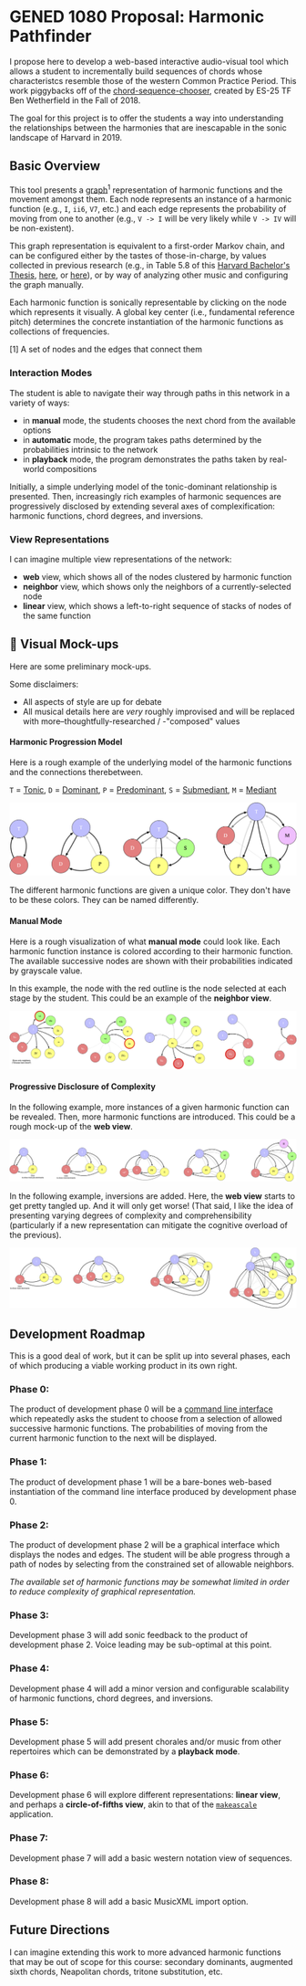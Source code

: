# GENED 1080 Proposal: Harmonic Pathfinder

I propose here to develop a web-based interactive audio-visual tool which allows a student to incrementally build sequences of chords whose characteristcs resemble those of the western Common Practice Period. This work piggybacks off of the [chord-sequence-chooser](https://github.com/bwetherfield), created by ES-25 TF Ben Wetherfield in the Fall of 2018.

The goal for this project is to offer the students a way into understanding the relationships between the harmonies that are inescapable in the sonic landscape of Harvard in 2019.

## Basic Overview

This tool presents a [graph](https://en.wikipedia.org/wiki/Graph_theory)<sup>1</sup> representation of harmonic functions and the movement amongst them. Each node represents an instance of a harmonic function (e.g., `I`, `ii6`, `V7`, etc.) and each edge represents the probability of moving from one to another (e.g., `V -> I` will be very likely while `V -> IV` will be non-existent).

This graph representation is equivalent to a first-order Markov chain, and can be configured either by the tastes of those-in-charge, by values collected in previous research (e.g., in Table 5.8 of this [Harvard Bachelor's Thesis](http://www.people.fas.harvard.edu/~msantill/Mauricio_Santillana/Teaching_files/Michaela_Tracy_thesis_Final.pdf), [here](https://core.ac.uk/download/pdf/10596809.pdf), or [here](http://kern.ccarh.org/cgi-bin/ksbrowse?l=/users/craig/classical/bach/bhchorale)), or by way of analyzing other music and configuring the graph manually.

Each harmonic function is sonically representable by clicking on the node which represents it visually. A global key center (i.e., fundamental reference pitch) determines the concrete instantiation of the harmonic functions as collections of frequencies.

[1] A set of nodes and the edges that connect them

### Interaction Modes

The student is able to navigate their way through paths in this network in a variety of ways: 

- in **manual** mode, the students chooses the next chord from the available options
- in **automatic** mode, the program takes paths determined by the probabilities intrinsic to the network
- in **playback** mode, the program demonstrates the paths taken by real-world compositions

Initially, a simple underlying model of the tonic-dominant relationship is presented. Then, increasingly rich examples of harmonic sequences are progressively disclosed by extending several axes of complexification: harmonic functions, chord degrees, and inversions.

### View Representations

I can imagine multiple view representations of the network:

- **web** view, which shows all of the nodes clustered by harmonic function
- **neighbor** view, which shows only the neighbors of a currently-selected node
- **linear** view, which shows a left-to-right sequence of stacks of nodes of the same function

## 🚧 Visual Mock-ups

Here are some preliminary mock-ups.

Some disclaimers: 

- All aspects of style are up for debate
- All musical details here are _very_ roughly improvised and will be replaced with more–thoughtfully-researched / -"composed" values

#### Harmonic Progression Model

Here is a rough example of the underlying model of the harmonic functions and the connections therebetween. 

`T` = [Tonic](https://en.wikipedia.org/wiki/Tonic_(music)), `D` = [Dominant](https://en.wikipedia.org/wiki/Dominant_(music)), `P` = [Predominant](https://en.wikipedia.org/wiki/Predominant_chord), `S` = [Submediant](https://en.wikipedia.org/wiki/Submediant), `M` = [Mediant](https://en.wikipedia.org/wiki/Mediant)

![Increasing Function Complexity](img/increasing_function_complexity.png)

The different harmonic functions are given a unique color. They don't have to be these colors. They can be named differently.

#### Manual Mode

Here is a rough visualization of what **manual mode** could look like. Each harmonic function instance is colored according to their harmonic function. The available successive nodes are shown with their probabilities indicated by grayscale value. 

In this example, the node with the red outline is the node selected at each stage by the student. This could be an example of the **neighbor view**.

![Manual mode](img/manual_mode.png)

#### Progressive Disclosure of Complexity

In the following example, more instances of a given harmonic function can be revealed. Then, more harmonic functions are introduced. This could be a rough mock-up of the **web view**.

![Increasing Function Instance Complexity](img/increasing_function_instance_complexity.png)

In the following example, inversions are added. Here, the **web view** starts to get pretty tangled up. And it will only get worse! (That said, I like the idea of presenting varying degrees of complexity and comprehensibility (particularly if a new representation can mitigate the cognitive overload of the previous).

![Increasing Inversion Complexity](img/increasing_inversion_complexity.png)

## Development Roadmap

This is a good deal of work, but it can be split up into several phases, each of which producing a viable working product in its own right.

### Phase 0:

The product of development phase 0 will be a [command line interface](https://en.wikipedia.org/wiki/Command-line_interface) which repeatedly asks the student to choose from a selection of allowed successive harmonic functions. The probabilities of moving from the current harmonic function to the next will be displayed.

### Phase 1:

The product of development phase 1 will be a bare-bones web-based instantiation of the command line interface produced by development phase 0.

### Phase 2:

The product of development phase 2 will be a graphical interface which displays the nodes and edges. The student will be able progress through a path of nodes by selecting from the constrained set of allowable neighbors.

*The available set of harmonic functions may be somewhat limited in order to reduce complexity of graphical representation.*

### Phase 3:

Development phase 3 will add sonic feedback to the product of development phase 2. Voice leading may be sub-optimal at this point.

### Phase 4:

Development phase 4 will add a minor version and configurable scalability of harmonic functions, chord degrees, and inversions.

### Phase 5:

Development phase 5 will add present chorales and/or music from other repertoires which can be demonstrated by a **playback mode**.

### Phase 6:

Development phase 6 will explore different representations: **linear view**, and perhaps a **circle-of-fifths view**, akin to that of the [`makeascale`](https://github.com/hzsteinberg/makeascale) application.

### Phase 7:

Development phase 7 will add a basic western notation view of sequences.

### Phase 8:

Development phase 8 will add a basic MusicXML import option.

## Future Directions

I can imagine extending this work to more advanced harmonic functions that may be out of scope for this course: secondary dominants, augmented sixth chords, Neapolitan chords, tritone substitution, etc.
